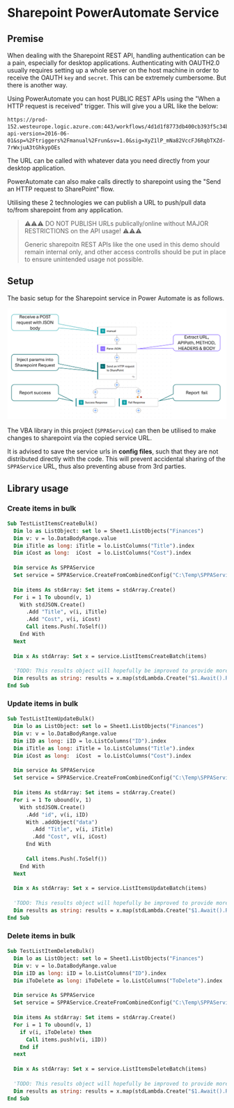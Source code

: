# Sharepoint PowerAutomate Service

## Premise

When dealing with the Sharepoint REST API, handling authentication can be a pain, especially for desktop applications. Authenticating with OAUTH2.0 usually requires setting up a whole server on the host machine in order to receive the OAUTH `key` and `secret`. This can be extremely cumbersome. But there is another way.

Using PowerAutomate you can host PUBLIC REST APIs using the "When a HTTP request is received" trigger. This will give you a URL like the below:

```
https://prod-152.westeurope.logic.azure.com:443/workflows/4d1d1f8773db400cb393f5c34be37ac3/triggers/manual/paths/invoke?api-version=2016-06-01&sp=%2Ftriggers%2Fmanual%2Frun&sv=1.0&sig=XyZ1lP_mNa82VccFJ6RqbTXZd-7rWxjuA3tGhkypOEs
```

The URL can be called with whatever data you need directly from your desktop application.

PowerAutomate can also make calls directly to sharepoint using the "Send an HTTP request to SharePoint" flow.

Utilising these 2 technologies we can publish a URL to push/pull data to/from sharepoint from any application.

> ⚠️⚠️⚠️ DO NOT PUBLISH URLs publically/online without MAJOR RESTRICTIONS on the API usage! ⚠️⚠️⚠️
>
> Generic sharepoitn REST APIs like the one used in this demo should remain internal only, and other access controlls should be put in place to ensure unintended usage not possible.

## Setup

The basic setup for the Sharepoint service in Power Automate is as follows.

![_](./res/PowerAutomate_Service.png)

The VBA library in this project (`SPPAService`) can then be utilised to make changes to sharepoint via the copied service URL.

It is advised to save the service urls in **config files**, such that they are not distributed directly with the code. This will prevent accidental sharing of the `SPPAService` URL, thus also preventing abuse from 3rd parties.

## Library usage

### Create items in bulk

```vb
Sub TestListItemsCreateBulk()
  Dim lo as ListObject: set lo = Sheet1.ListObjects("Finances")
  Dim v: v = lo.DataBodyRange.value
  Dim iTitle as long: iTitle = lo.ListColumns("Title").index
  Dim iCost as long:  iCost  = lo.ListColumns("Cost").index

  Dim service As SPPAService
  Set service = SPPAService.CreateFromCombinedConfig("C:\Temp\SPPAService_TacticalData-Test.json")

  Dim items As stdArray: Set items = stdArray.Create()
  For i = 1 To ubound(v, 1)
    With stdJSON.Create()
      .Add "Title", v(i, iTitle)
      .Add "Cost", v(i, iCost)
      Call items.Push(.ToSelf())
    End With
  Next

  Dim x As stdArray: Set x = service.ListItemsCreateBatch(items)

  'TODO: This results object will hopefully be improved to provide more opportunities for interrogation.
  Dim results as string: results = x.map(stdLambda.Create("$1.Await().ResponseText")).join(vbCrLf & vbCrLf)
End Sub
```

### Update items in bulk

```vb
Sub TestListItemUpdateBulk()
  Dim lo as ListObject: set lo = Sheet1.ListObjects("Finances")
  Dim v: v = lo.DataBodyRange.value
  Dim iID as long: iID = lo.ListColumns("ID").index
  Dim iTitle as long: iTitle = lo.ListColumns("Title").index
  Dim iCost as long:  iCost  = lo.ListColumns("Cost").index

  Dim service As SPPAService
  Set service = SPPAService.CreateFromCombinedConfig("C:\Temp\SPPAService_TacticalData-Test.json")

  Dim items As stdArray: Set items = stdArray.Create()
  For i = 1 To ubound(v, 1)
    With stdJSON.Create()
      .Add "id", v(i, iID)
      With .addObject("data")
        .Add "Title", v(i, iTitle)
        .Add "Cost", v(i, iCost)
      End With

      Call items.Push(.ToSelf())
    End With
  Next

  Dim x As stdArray: Set x = service.ListItemsUpdateBatch(items)

  'TODO: This results object will hopefully be improved to provide more opportunities for interrogation.
  Dim results as string: results = x.map(stdLambda.Create("$1.Await().ResponseText")).join(vbCrLf & vbCrLf)
End Sub
```

### Delete items in bulk

```vb
Sub TestListItemDeleteBulk()
  Dim lo as ListObject: set lo = Sheet1.ListObjects("Finances")
  Dim v: v = lo.DataBodyRange.value
  Dim iID as long: iID = lo.ListColumns("ID").index
  Dim iToDelete as long: iToDelete = lo.ListColumns("ToDelete").index

  Dim service As SPPAService
  Set service = SPPAService.CreateFromCombinedConfig("C:\Temp\SPPAService_TacticalData-Test.json")

  Dim items As stdArray: Set items = stdArray.Create()
  For i = 1 To ubound(v, 1)
    if v(i, iToDelete) then
      Call items.push(v(i, iID))
    End if
  next

  Dim x As stdArray: Set x = service.ListItemsDeleteBatch(items)

  'TODO: This results object will hopefully be improved to provide more opportunities for interrogation.
  Dim results as string: results = x.map(stdLambda.Create("$1.Await().ResponseText")).join(vbCrLf & vbCrLf)
End Sub
```
